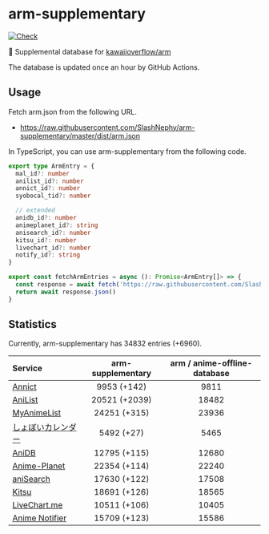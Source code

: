 # arm-supplementary

[![Check](https://github.com/SlashNephy/arm-supplementary/actions/workflows/check-node.yml/badge.svg)](https://github.com/SlashNephy/arm-supplementary/actions/workflows/check-node.yml)

💊 Supplemental database for [kawaiioverflow/arm](https://github.com/kawaiioverflow/arm)

The database is updated once an hour by GitHub Actions.

## Usage

Fetch arm.json from the following URL.

- https://raw.githubusercontent.com/SlashNephy/arm-supplementary/master/dist/arm.json

In TypeScript, you can use arm-supplementary from the following code.

```TypeScript
export type ArmEntry = {
  mal_id?: number
  anilist_id?: number
  annict_id?: number
  syobocal_tid?: number

  // extended
  anidb_id?: number
  animeplanet_id?: string
  anisearch_id?: number
  kitsu_id?: number
  livechart_id?: number
  notify_id?: string
}

export const fetchArmEntries = async (): Promise<ArmEntry[]> => {
  const response = await fetch('https://raw.githubusercontent.com/SlashNephy/arm-supplementary/master/dist/arm.json')
  return await response.json()
}
```

## Statistics

Currently, arm-supplementary has 34832 entries (+6960).

| Service                                     | arm-supplementary | arm / anime-offline-database |
| :------------------------------------------ | :---------------: | :--------------------------: |
| [Annict](https://annict.com)                |    9953 (+142)    |             9811             |
| [AniList](https://anilist.co)               |   20521 (+2039)   |            18482             |
| [MyAnimeList](https://myanimelist.net)      |   24251 (+315)    |            23936             |
| [しょぼいカレンダー](https://cal.syoboi.jp) |    5492 (+27)     |             5465             |
| [AniDB](https://anidb.net)                  |   12795 (+115)    |            12680             |
| [Anime-Planet](https://anime-planet.com)    |   22354 (+114)    |            22240             |
| [aniSearch](https://anisearch.com)          |   17630 (+122)    |            17508             |
| [Kitsu](https://kitsu.io)                   |   18691 (+126)    |            18565             |
| [LiveChart.me](https://livechart.me)        |   10511 (+106)    |            10405             |
| [Anime Notifier](https://notify.moe)        |   15709 (+123)    |            15586             |
